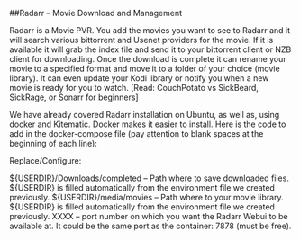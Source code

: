 ##Radarr – Movie Download and Management

Radarr is a Movie PVR. You add the movies you want to see to Radarr and it will search various bittorrent and Usenet providers for the movie. If it is available it will grab the index file and send it to your bittorrent client or NZB client for downloading. Once the download is complete it can rename your movie to a specified format and move it to a folder of your choice (movie library). It can even update your Kodi library or notify you when a new movie is ready for you to watch. [Read: CouchPotato vs SickBeard, SickRage, or Sonarr for beginners]

We have already covered Radarr installation on Ubuntu, as well as, using docker and Kitematic. Docker makes it easier to install. Here is the code to add in the docker-compose file (pay attention to blank spaces at the beginning of each line):

Replace/Configure:

${USERDIR}/Downloads/completed – Path where to save downloaded files. ${USERDIR} is filled automatically from the environment file we created previously.
${USERDIR}/media/movies – Path where to your movie library. ${USERDIR} is filled automatically from the environment file we created previously.
XXXX – port number on which you want the Radarr Webui to be available at. It could be the same port as the container: 7878 (must be free).